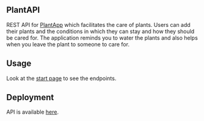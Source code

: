 ## PlantAPI
REST API for [PlantApp](https://github.com/Endrju00/plantapp) which facilitates the care of plants. Users can add their plants and the conditions in which they can stay and how they should be cared for. The application reminds you to water the plants and also helps when you leave the plant to someone to care for.

## Usage
Look at the [start page](https://water-plant-api.herokuapp.com) to see the endpoints.

## Deployment
API is available [here](https://water-plant-api.herokuapp.com).
